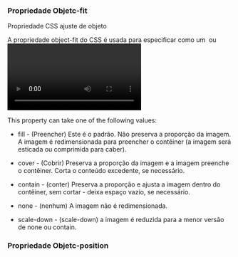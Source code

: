 ### Propriedade Objetc-fit

Propriedade CSS ajuste de objeto

A propriedade object-fit do CSS é usada para especificar como um <img> ou <video> deve ser redimensionado para caber em seu contêiner.

This property can take one of the following values:
 + fill - (Preencher) Este é o padrão. Não preserva a proporção da imagem. A imagem é redimensionada para preencher o contêiner (a imagem será esticada ou comprimida para caber).

 + cover - (Cobrir) Preserva a proporção da imagem e a imagem preenche o contêiner. Corta o conteúdo excedente, se necessário.

 + contain - (conter) Preserva a proporção e ajusta a imagem dentro do contêiner, sem cortar - deixa espaço vazio, se necessário.

 + none - (nenhum) A imagem não é redimensionada.

 
 + scale-down - (scale-down) a imagem é reduzida para a menor versão de none ou contain.


### Propriedade Objetc-position